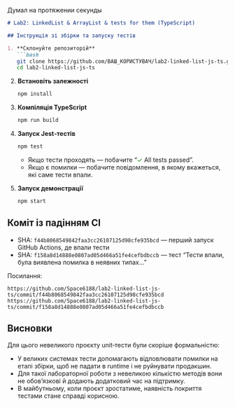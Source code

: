Думал на протяжении секунды


```markdown
# Lab2: LinkedList & ArrayList & tests for them (TypeScript)

## Інструкція зі збірки та запуску тестів  

1. **Склонуйте репозиторій**  
   ```bash
   git clone https://github.com/ВАШ_КОРИСТУВАЧ/lab2-linked-list-js-ts.git
   cd lab2-linked-list-js-ts
````

2. **Встановіть залежності**

   ```bash
   npm install
   ```

3. **Компіляція TypeScript**

   ```bash
   npm run build
   ```


4. **Запуск Jest‑тестів**

   ```bash
   npm test
   ```

   * Якщо тести проходять — побачите “<span style="color:green">✓</span> All tests passed”.
   * Якщо є помилки — побачите повідомлення, в якому вкажеться, які саме тести впали.

5. **Запуск демонстрації**

   ```bash
   npm start
   ```

## Коміт із падінням CI

* SHA: `f44b8068549842faa3cc26107125d98cfe935bcd` — перший запуск GitHub Actions, де впали тести
* SHA: `f158a8d14888e0807ad05d466a51fe4cefbdbccb` — тест “Тести впали, була виявлена помилка в неявних типах…”

Посилання:

```
https://github.com/Space6188/lab2-linked-list-js-ts/commit/f44b8068549842faa3cc26107125d98cfe935bcd  
https://github.com/Space6188/lab2-linked-list-js-ts/commit/f158a8d14888e0807ad05d466a51fe4cefbdbccb  
```

## Висновки

Для цього невеликого проєкту unit‑тести були скоріше формальністю:

* У великих системах тести допомагають відловлювати помилки на етапі збірки, щоб не падати в runtime і не руйнувати продакшин.
* Для такої лабораторної роботи з невеликою кількістю методів вони не обов’язкові й додають додатковий час на підтримку.
* В майбутньому, коли проєкт зростатиме, наявність покриття тестами стане справді корисною.

